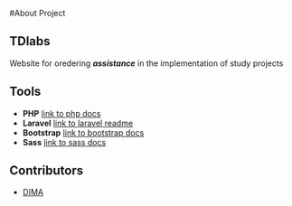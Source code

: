 #About Project

## TDlabs 

Website for oredering **_assistance_** in the implementation of study projects 

## Tools 

- **PHP** [link to php docs](https://www.php.net/docs.php) 
- **Laravel** [link to laravel readme](./AboutLaravel.md)
- **Bootstrap** [link to bootstrap docs](https://getbootstrap.com/docs/5.0/getting-started/introduction/)
- **Sass** [link to sass docs](https://sass-scss.ru/documentation/)

## Contributors

- [DIMA](https://github.com/NeitLC)
